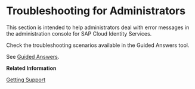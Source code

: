 <!-- loiof80beb5eb45a4d568d3e5c4678a671aa -->

# Troubleshooting for Administrators

This section is intended to help administrators deal with error messages in the administration console for SAP Cloud Identity Services.

Check the troubleshooting scenarios available in the Guided Answers tool.

See [Guided Answers](https://ga.support.sap.com/dtp/viewer/#/tree/2065/actions/26547:29111).

**Related Information**  


[Getting Support](../getting-support-06818b2.md "This document is to help users, administrators, and developers deal with issues from Identity Authentication.")


